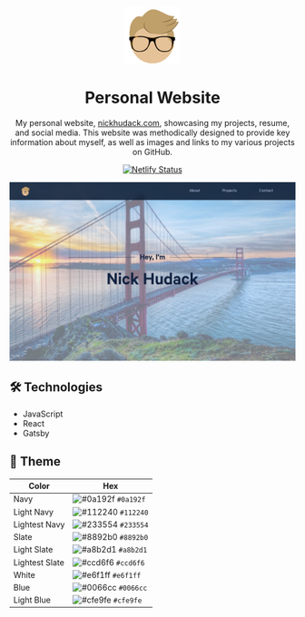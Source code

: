 <div align="center">
  <img alt="Logo" src="https://raw.githubusercontent.com/nhudack/personal-website/main/src/images/logo.png" width="100" />
</div>
<h1 align="center">
  Personal Website
</h1>
<p align="center">
  My personal website, <a href="https://nickhudack.com" target="_blank">nickhudack.com</a>, showcasing my projects, resume, and social media. This website was methodically designed to provide key information about myself, as well as images and links to my various projects on GitHub.</a>
</p>
<p align="center">
  <a href="https://app.netlify.com/sites/nickhudack/deploys" target="_blank">
    <img src="https://api.netlify.com/api/v1/badges/1963b488-7b78-48c9-9e2d-6fb5e47ab3af/deploy-status" alt="Netlify Status" />
  </a>
</p>

![demo](https://raw.githubusercontent.com/nhudack/personal-website/main/src/images/demo.png)

## 🛠 Technologies

- JavaScript
- React
- Gatsby

## 🎨 Theme

| Color          | Hex                                                                |
| -------------- | ------------------------------------------------------------------ |
| Navy           | ![#0a192f](https://via.placeholder.com/10/0a192f?text=+) `#0a192f` |
| Light Navy     | ![#112240](https://via.placeholder.com/10/0a192f?text=+) `#112240` |
| Lightest Navy  | ![#233554](https://via.placeholder.com/10/303C55?text=+) `#233554` |
| Slate          | ![#8892b0](https://via.placeholder.com/10/8892b0?text=+) `#8892b0` |
| Light Slate    | ![#a8b2d1](https://via.placeholder.com/10/a8b2d1?text=+) `#a8b2d1` |
| Lightest Slate | ![#ccd6f6](https://via.placeholder.com/10/ccd6f6?text=+) `#ccd6f6` |
| White          | ![#e6f1ff](https://via.placeholder.com/10/e6f1ff?text=+) `#e6f1ff` |
| Blue           | ![#0066cc](https://via.placeholder.com/10/0066cc?text=+) `#0066cc` |
| Light Blue     | ![#cfe9fe](https://via.placeholder.com/10/cfe9fe?text=+) `#cfe9fe` |
